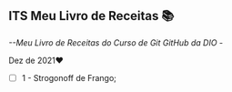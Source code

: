 ## ITS Meu Livro de Receitas :books:

_--Meu Livro de Receitas do Curso de Git GitHub da DIO -_

Dez de 2021:heart:

- [ ] 1 - Strogonoff de Frango;

